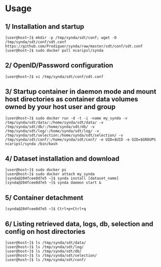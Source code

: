Usage
===

 1/ Installation and startup
---

```
[user@host~]$ mkdir -p /tmp/synda/sdt/conf; wget -O /tmp/synda/sdt/conf/sdt.conf https://github.com/Prodiguer/synda/raw/master/sdt/conf/sdt.conf
[user@host~]$ sudo docker pull ncaripsl/synda
```

2/ OpenID/Password configuration
---

```
[user@host~]$ vi /tmp/synda/sdt/conf/sdt.conf
```

3/ Startup container in daemon mode and mount host directories as container data volumes owned by your host user and group
---

```
[user@host~]$ sudo docker run -d -t -i -name my_synda -v /tmp/synda/sdt/data/:/home/synda/sdt/data/ -v /tmp/synda/sdt/db/:/home/synda/sdt/db/ -v /tmp/synda/sdt/log/:/home/synda/sdt/log/ -v /tmp/synda/sdt/selection:/home/synda/sdt/selection/ -v /tmp/synda/sdt/conf/:/home/synda/sdt/conf/ -e UID=$UID -e GID=$GROUPS ncaripsl/synda /bin/bash
```

4/ Dataset installation and download
---

```
[user@host~]$ sudo docker ps
[user@host~]$ sudo docker attach my_synda
[synda@204fcee0d7e5 ~]$ synda install [dataset_name]
[synda@204fcee0d7e5 ~]$ synda daemon start &
```

5/ Container detachment
---

```
[synda@204fcee0d7e5 ~]$ Ctrl+p+Ctrl+q
```

6/ Listing retrieved data, logs, db, selection and config on host directories
---

```
[user@host~]$ ls /tmp/synda/sdt/data/
[user@host~]$ ls /tmp/synda/sdt/log/
[user@host~]$ ls /tmp/synda/sdt/db/
[user@host~]$ ls /tmp/synda/sdt/selection/
[user@host~]$ ls /tmp/synda/sdt/conf/
```
